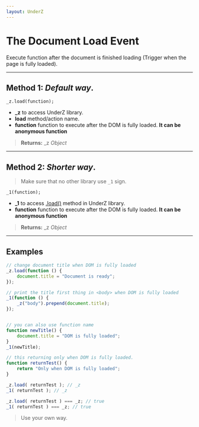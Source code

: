```yaml
---
layout: UnderZ
---
```

# The Document Load Event
Execute function after the document is finished loading (Trigger when the page is fully loaded).


***


## Method 1: _Default way_.

`_z.load(function);`
* **_z** to access UnderZ library.
* **load** method/action name.
* **function** function to execute after the DOM is fully loaded. **It can be anonymous function**

> **Returns:** _z _Object_

***

## Method 2: _Shorter way_.
> Make sure that no other library use `_1` sign.

`_1(function);`
* **_1** to access [.load()](https://github.com/hlaCk/UnderZ/wiki/.load()#method-1-default-way) method in UnderZ library.
* **function** function to execute after the DOM is fully loaded. **It can be anonymous function**

> **Returns:** _z _Object_

***

## Examples

```js
// change document title when DOM is fully loaded
_z.load(function () {
	document.title = "Document is ready";
});

// print the title first thing in <body> when DOM is fully loaded
_1(function () {
	_z("body").prepend(document.title);
});


// you can also use function name
function newTitle() {
	document.title = "DOM is fully loaded";
}
_1(newTitle);

// this returning only when DOM is fully loaded.
function returnTest() {
	return "Only when DOM is fully loaded";
}

_z.load( returnTest ); // _z
_1( returnTest ); // _z

_z.load( returnTest ) === _z; // true
_1( returnTest ) === _z; // true

```
> Use your own way.